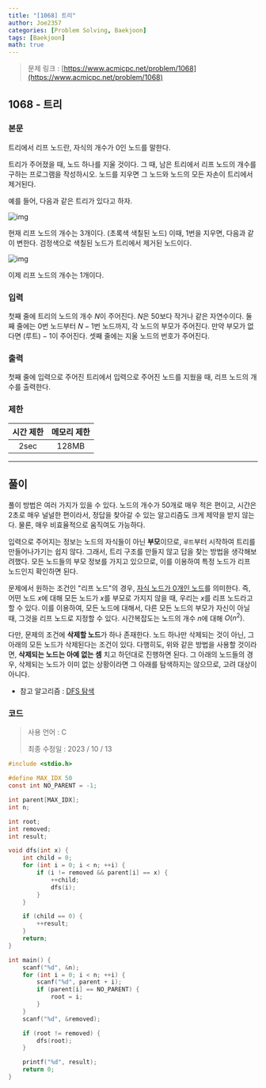 ```yaml
---
title: "[1068] 트리"
author: Joe2357
categories: [Problem Solving, Baekjoon]
tags: [Baekjoon]
math: true
---
```


> 문제 링크 : [https://www.acmicpc.net/problem/1068](https://www.acmicpc.net/problem/1068)



## 1068 - 트리

### 본문

트리에서 리프 노드란, 자식의 개수가 0인 노드를 말한다.

트리가 주어졌을 때, 노드 하나를 지울 것이다. 그 때, 남은 트리에서 리프 노드의 개수를 구하는 프로그램을 작성하시오. 노드를 지우면 그 노드와 노드의 모든 자손이 트리에서 제거된다.

예를 들어, 다음과 같은 트리가 있다고 하자.

![img](https://upload.acmicpc.net/560de878-d961-475e-ada4-e1f0774e5a84/-/preview/)

현재 리프 노드의 개수는 3개이다. (초록색 색칠된 노드) 이때, $1$번을 지우면, 다음과 같이 변한다. 검정색으로 색칠된 노드가 트리에서 제거된 노드이다.

![img](https://upload.acmicpc.net/d46ddf4e-1b82-44cc-8c90-12f76e5bf88f/-/preview/)

이제 리프 노드의 개수는 1개이다.



### 입력

첫째 줄에 트리의 노드의 개수 $N$이 주어진다. $N$은 50보다 작거나 같은 자연수이다. 둘째 줄에는 $0$번 노드부터 $N-1$번 노드까지, 각 노드의 부모가 주어진다. 만약 부모가 없다면 $(\text{루트}) -1$이 주어진다. 셋째 줄에는 지울 노드의 번호가 주어진다.



### 출력

첫째 줄에 입력으로 주어진 트리에서 입력으로 주어진 노드를 지웠을 때, 리프 노드의 개수를 출력한다.



### 제한

| 시간 제한 | 메모리 제한 |
| :-------: | :---------: |
|   2sec    |    128MB    |

---



## 풀이

풀이 방법은 여러 가지가 있을 수 있다. 노드의 개수가 50개로 매우 적은 편이고, 시간은 2초로 매우 널널한 편이라서, 정답을 찾아갈 수 있는 알고리즘도 크게 제약을 받지 않는다. 물론, 매우 비효율적으로 움직여도 가능하다.

입력으로 주어지는 정보는 노드의 자식들이 아닌 **부모**이므로, `루트`부터 시작하여 트리를 만들어나가기는 쉽지 않다. 그래서, 트리 구조를 만들지 않고 답을 찾는 방법을 생각해보려했다. 모든 노드들의 부모 정보를 가지고 있으므로, 이를 이용하여 특정 노드가 리프 노드인지 확인하면 된다.

문제에서 원하는 조건인 "리프 노드"의 경우, <u>자식 노드가 0개인 노드</u>를 의미한다. 즉, 어떤 노드 $x$에 대해 모든 노드가 $x$를 부모로 가지지 않을 때, 우리는 $x$를 리프 노드라고 할 수 있다. 이를 이용하여, 모든 노드에 대해서, 다른 모든 노드의 부모가 자신이 아닐 때, 그것을 리프 노드로 지정할 수 있다. 시간복잡도는 노드의 개수 $n$에 대해 $O(n^2)$.

다만, 문제의 조건에 **삭제할 노드**가 하나 존재한다. 노드 하나만 삭제되는 것이 아닌, 그 아래의 모든 노드가 삭제된다는 조건이 있다. 다행히도, 위와 같은 방법을 사용할 것이라면, **삭제되는 노드는 아예 없는 셈** 치고 하던대로 진행하면 된다. 그 아래의 노드들의 경우, 삭제되는 노드가 이미 없는 상황이라면 그 아래를 탐색하지는 않으므로, 고려 대상이 아니다.

- 참고 알고리즘 : [DFS 탐색](https://en.wikipedia.org/wiki/Depth-first_search)

  

### 코드

> 사용 언어 : C  
>
> 최종 수정일 : 2023 / 10 / 13

```c
#include <stdio.h>

#define MAX_IDX 50
const int NO_PARENT = -1;

int parent[MAX_IDX];
int n;

int root;
int removed;
int result;

void dfs(int x) {
    int child = 0;
    for (int i = 0; i < n; ++i) {
        if (i != removed && parent[i] == x) {
            ++child;
            dfs(i);
        }
    }

    if (child == 0) {
        ++result;
    }
    return;
}

int main() {
    scanf("%d", &n);
    for (int i = 0; i < n; ++i) {
        scanf("%d", parent + i);
        if (parent[i] == NO_PARENT) {
            root = i;
        }
    }
    scanf("%d", &removed);

    if (root != removed) {
        dfs(root);
    }

    printf("%d", result);
    return 0;
}
```
